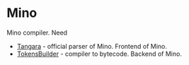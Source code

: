 # Mino
 Mino compiler. Need
 * [Tangara](https://github.com/snaulX/Tangara) - official parser of Mino. Frontend of Mino.
 * [TokensBuilder](https://github.com/topics/tokensbuilder) - compiler to bytecode. Backend of Mino.
